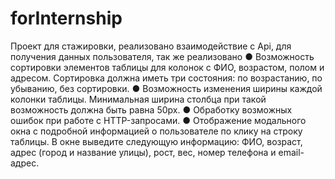 # forInternship
Проект для стажировки, реализовано взаимодействие с Api, для получения данных пользователя, так же реализовано
●	Возможность сортировки элементов таблицы для колонок с ФИО, возрастом, полом и адресом. Сортировка должна иметь три состояния: по возрастанию, по убыванию, без сортировки. 
●	Возможность изменения ширины каждой колонки таблицы. Минимальная ширина столбца при такой возможность должна быть равна 50px.
● Обработку возможных ошибок при работе с HTTP-запросами.
●	Отображение модального окна с подробной информацией о пользователе по клику на строку таблицы. В окне выведите следующую информацию: ФИО, возраст, адрес (город и название улицы), рост, вес, номер телефона и email-адрес.
